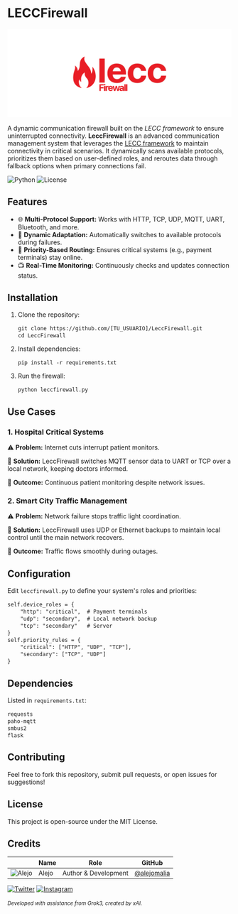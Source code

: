 LECCFirewall
========================
![HEADER](docs/banner01.png)

A dynamic communication firewall built on the *LECC framework* to ensure uninterrupted connectivity. **LeccFirewall** is an advanced communication management system that leverages the [LECC framework](https://github.com/AlejoMalia/lecc) to maintain connectivity in critical scenarios. It dynamically scans available protocols, prioritizes them based on user-defined roles, and reroutes data through fallback options when primary connections fail.

![Python](https://img.shields.io/badge/Python-3.7+-blue) ![License](https://img.shields.io/badge/License-MIT-yellow)

Features
--------

*   🌐 **Multi-Protocol Support:** Works with HTTP, TCP, UDP, MQTT, UART, Bluetooth, and more.
*   🧩 **Dynamic Adaptation:** Automatically switches to available protocols during failures.
*   🚀 **Priority-Based Routing:** Ensures critical systems (e.g., payment terminals) stay online.
*   📺 **Real-Time Monitoring:** Continuously checks and updates connection status.

Installation
------------

1.  Clone the repository:
    
        git clone https://github.com/[TU_USUARIO]/LeccFirewall.git
        cd LeccFirewall
    
2.  Install dependencies:
    
        pip install -r requirements.txt
    
3.  Run the firewall:
    
        python leccfirewall.py
    

Use Cases
---------

### 1\. Hospital Critical Systems

⚠️ **Problem:** Internet cuts interrupt patient monitors.

🧪 **Solution:** LeccFirewall switches MQTT sensor data to UART or TCP over a local network, keeping doctors informed.

💎 **Outcome:** Continuous patient monitoring despite network issues.

### 2\. Smart City Traffic Management

⚠️ **Problem:** Network failure stops traffic light coordination.

🧪 **Solution:** LeccFirewall uses UDP or Ethernet backups to maintain local control until the main network recovers.

💎 **Outcome:** Traffic flows smoothly during outages.

Configuration
-------------

Edit `leccfirewall.py` to define your system's roles and priorities:

    self.device_roles = {
        "http": "critical",  # Payment terminals
        "udp": "secondary",  # Local network backup
        "tcp": "secondary"   # Server
    }
    self.priority_rules = {
        "critical": ["HTTP", "UDP", "TCP"],
        "secondary": ["TCP", "UDP"]
    }

Dependencies
------------

Listed in `requirements.txt`:

    requests
    paho-mqtt
    smbus2
    flask

Contributing
------------

Feel free to fork this repository, submit pull requests, or open issues for suggestions!

License
-------

This project is open-source under the MIT License.

Credits
-------

|                                                                                    | Name        | Role         | GitHub                                         |
| ---------------------------------------------------------------------------------- | ----------- | ------------ | ---------------------------------------------- |
| ![Alejo](https://github.com/alejomalia.png?size=72) | Alejo |   Author & Development   | [@alejomalia](https://github.com/alejomalia) |

[![Twitter](https://img.shields.io/badge/Twitter-black?style=for-the-badge&logo=twitter&logoColor=white)](https://twitter.com/alejomalia_) [![Instagram](https://img.shields.io/badge/Instagram-black?style=for-the-badge&logo=instagram&logoColor=white)](https://www.instagram.com/alejomalia/)

<small>*Developed with assistance from Grok3, created by xAI.*</small>

